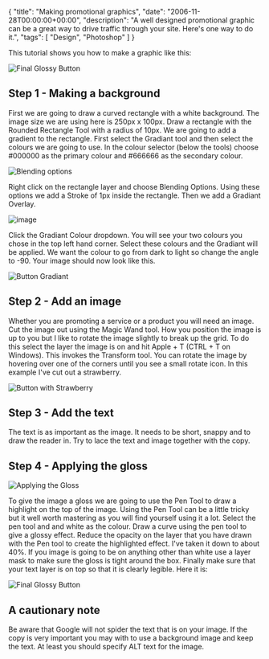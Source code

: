 {
  "title": "Making promotional graphics",
  "date": "2006-11-28T00:00:00+00:00",
  "description": "A well designed promotional graphic can be a great way to drive traffic through your site. Here's one way to do it.",
  "tags": [
    "Design",
    "Photoshop"
  ]
}

This tutorial shows you how to make a graphic like this:

![Final Glossy Button][1] 

## Step 1 - Making a background

First we are going to draw a curved rectangle with a white background. The image size we are using here is 250px x 100px. Draw a rectangle with the Rounded Rectangle Tool with a radius of 10px. We are going to add a gradient to the rectangle. First select the Gradiant tool and then select the colours we are going to use. In the colour selector (below the tools) choose #000000 as the primary colour and #666666 as the secondary colour. 

![Blending options][2] 

Right click on the rectangle layer and choose Blending Options. Using these options we add a Stroke of 1px inside the rectangle. Then we add a Gradiant Overlay.

![image][3] 

Click the Gradiant Colour dropdown. You will see your two colours you chose in the top left hand corner. Select these colours and the Gradiant will be applied. We want the colour to go from dark to light so change the angle to -90. Your image should now look like this. 

![Button Gradiant][4] 

## Step 2 - Add an image

Whether you are promoting a service or a product you will need an image. Cut the image out using the Magic Wand tool. How you position the image is up to you but I like to rotate the image slightly to break up the grid. To do this select the layer the image is on and hit Apple + T (CTRL + T on Windows). This invokes the Transform tool. You can rotate the image by hovering over one of the corners until you see a small rotate icon. In this example I've cut out a strawberry.

![Button with Strawberry][5] 

## Step 3 - Add the text

The text is as important as the image. It needs to be short, snappy and to draw the reader in. Try to lace the text and image together with the copy.

## Step 4 - Applying the gloss

![Applying the Gloss][6] 

To give the image a gloss we are going to use the Pen Tool to draw a highlight on the top of the image. Using the Pen Tool can be a little tricky but it well worth mastering as you will find yourself using it a lot. Select the pen tool and and white as the colour. Draw a curve using the pen tool to give a glossy effect. Reduce the opacity on the layer that you have drawn with the Pen tool to create the highlighted effect. I've taken it down to about 40%. If you image is going to be on anything other than white use a layer mask to make sure the gloss is tight around the box. Finally make sure that your text layer is on top so that it is clearly legible. Here it is:

![Final Glossy Button][1] 

## A cautionary note

Be aware that Google will not spider the text that is on your image. If the copy is very important you may with to use a background image and keep the text. At least you should specify ALT text for the image.

 [1]: http://shapeshed.com/images/articles/glossy_button_final.jpg 
 [2]: http://shapeshed.com/images/articles/blending.jpg 
 [3]: http://shapeshed.com/images/articles/gradiant.jpg
 [4]: http://shapeshed.com/images/articles/button_gradiant.jpg 
 [5]: http://shapeshed.com/images/articles/strawberry.jpg
 [6]: http://shapeshed.com/images/articles/gloss.jpg 

